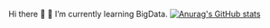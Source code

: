 Hi there 👋
🔭 I’m currently learning BigData.
[![Anurag's GitHub stats](https://github-readme-stats.vercel.app/api?username=dadadaguai)](https://github.com/anuraghazra/github-readme-stats)
